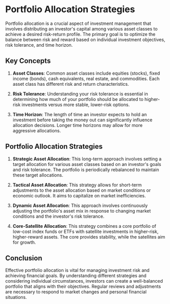# Portfolio Allocation Strategies

Portfolio allocation is a crucial aspect of investment management that involves distributing an investor's capital among various asset classes to achieve a desired risk-return profile. The primary goal is to optimize the balance between risk and reward based on individual investment objectives, risk tolerance, and time horizon.

## Key Concepts

1. **Asset Classes**: Common asset classes include equities (stocks), fixed income (bonds), cash equivalents, real estate, and commodities. Each asset class has different risk and return characteristics.

2. **Risk Tolerance**: Understanding your risk tolerance is essential in determining how much of your portfolio should be allocated to higher-risk investments versus more stable, lower-risk options.

3. **Time Horizon**: The length of time an investor expects to hold an investment before taking the money out can significantly influence allocation decisions. Longer time horizons may allow for more aggressive allocations.

## Portfolio Allocation Strategies

1. **Strategic Asset Allocation**: This long-term approach involves setting a target allocation for various asset classes based on an investor's goals and risk tolerance. The portfolio is periodically rebalanced to maintain these target allocations.

2. **Tactical Asset Allocation**: This strategy allows for short-term adjustments to the asset allocation based on market conditions or economic outlook. It aims to capitalize on market inefficiencies.

3. **Dynamic Asset Allocation**: This approach involves continuously adjusting the portfolio's asset mix in response to changing market conditions and the investor's risk tolerance.

4. **Core-Satellite Allocation**: This strategy combines a core portfolio of low-cost index funds or ETFs with satellite investments in higher-risk, higher-reward assets. The core provides stability, while the satellites aim for growth.

## Conclusion

Effective portfolio allocation is vital for managing investment risk and achieving financial goals. By understanding different strategies and considering individual circumstances, investors can create a well-balanced portfolio that aligns with their objectives. Regular reviews and adjustments are necessary to respond to market changes and personal financial situations.